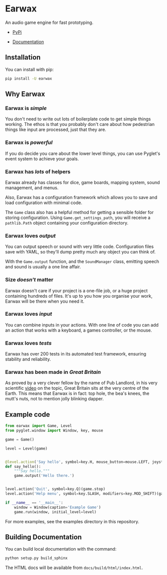 # Earwax

An audio game engine for fast prototyping.

* [PyPi](https://pypi.org/project/earwax/)

* [Documentation](https://earwax.readthedocs.io/)

## Installation

You can install with pip:

```bash
pip install -U earwax
```

## Why Earwax

### Earwax is *simple*

You don't need to write out lots of boilerplate code to get simple things working. The ethos is that you probably don't care about how pedestrian things like input are processed, just that they are.

### Earwax is *powerful*

If you do decide you care about the lower level things, you can use Pyglet's event system to achieve your goals.

### Earwax has *lots* of helpers

Earwax already has classes for dice, game boards, mapping system, sound management, and menus.

Also, Earwax has a configuration framework which allows you to save and load configuration with minimal code.

The `Game` class also has a helpful method for getting a sensible folder for storing configuration. Using `Game.get_settings_path`, you will receive a `pathlib.Path` object containing your configuration directory.

### Earwax loves *output*

You can output speech or sound with very little code. Configuration files save with YAML, so they'll dump pretty much any object you can think of.

With the `Game.output` function, and the `SoundManager` class, emitting speech and sound is usually a one line affair.

### Size *doesn't* matter

Earwax doesn't care if your project is a one-file job, or a huge project containing hundreds of files. It's up to you how you organise your work, Earwax will be there when you need it.

### Earwax loves *input*

You can combine inputs in your actions. With one line of code you can add an action that works with a keyboard, a games controller, or the mouse.

### Earwax loves *tests*

Earwax has over 200 tests in its automated test framework, ensuring stability and reliability.

### Earwax has been made in *Great Britain*

As proved by a very clever fellow by the name of Pub Landlord, in his very scientific [video](https://www.youtube.com/watch?v=W5Gp2u4Q3BQ) on the topic, Great Britain sits at the very centre of the Earth. This means that Earwax is in fact: top hole, the bea's knees, the mutt's nuts, not to mention jolly blinking dapper.

## Example code

```python
from earwax import Game, Level
from pyglet.window import Window, key, mouse

game = Game()

level = Level(game)


@level.action('Say hello', symbol=key.H, mouse_button=mouse.LEFT, joystick_button=0)
def say_hello():
    """Say hello."""
    game.output('Hello there.')


level.action('Quit', symbol=key.Q)(game.stop)
level.action('Help menu', symbol=key.SLASH, modifiers=key.MOD_SHIFT)(game.push_action_menu)

if __name__ == '__main__':
    window = Window(caption='Example Game')
    game.run(window, initial_level=level)
```

For more examples, see the examples directory in this repository.

## Building Documentation

You can build local documentation with the command:

```bash
python setup.py build_sphinx
```

The HTML docs will be available from `docs/build/html/index.html`.
